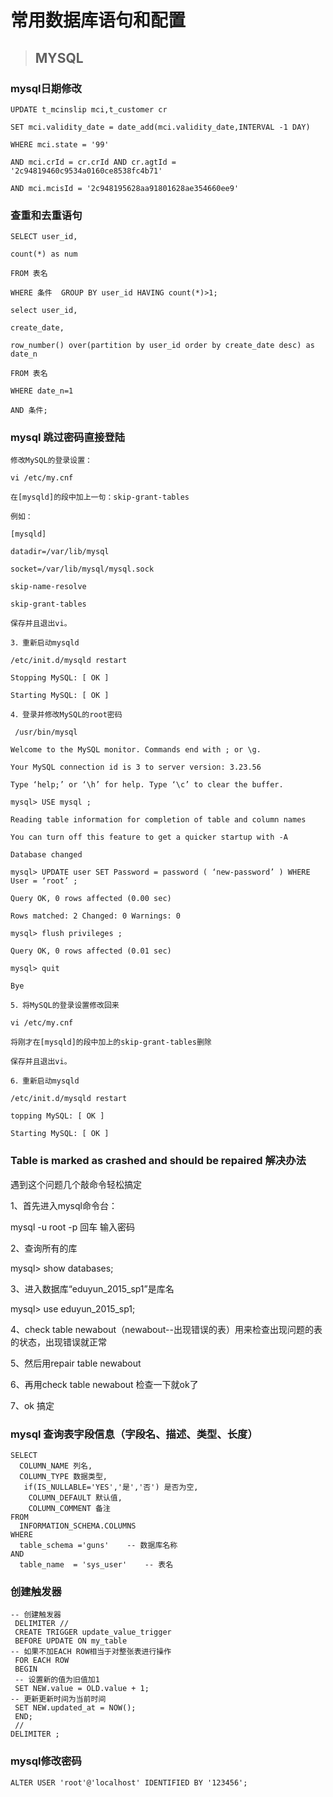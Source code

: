 # 常用数据库语句和配置



>## MYSQL

### mysql日期修改

	UPDATE t_mcinslip mci,t_customer cr 

	SET mci.validity_date = date_add(mci.validity_date,INTERVAL -1 DAY) 

	WHERE mci.state = '99' 

	AND mci.crId = cr.crId AND cr.agtId = '2c94819460c9534a0160ce8538fc4b71' 

	AND mci.mcisId = '2c948195628aa91801628ae354660ee9'

### 查重和去重语句

	SELECT user_id,

	count(*) as num

	FROM 表名

	WHERE 条件  GROUP BY user_id HAVING count(*)>1;

	select user_id,
	
	create_date,

	row_number() over(partition by user_id order by create_date desc) as date_n 

	FROM 表名 

	WHERE date_n=1                 

	AND 条件; 

### mysql 跳过密码直接登陆

	修改MySQL的登录设置：

	vi /etc/my.cnf

	在[mysqld]的段中加上一句：skip-grant-tables

	例如：

	[mysqld]

	datadir=/var/lib/mysql

	socket=/var/lib/mysql/mysql.sock

	skip-name-resolve

	skip-grant-tables

	保存并且退出vi。

	3．重新启动mysqld

 	/etc/init.d/mysqld restart

	Stopping MySQL: [ OK ]

	Starting MySQL: [ OK ]

	4．登录并修改MySQL的root密码

	 /usr/bin/mysql

	Welcome to the MySQL monitor. Commands end with ; or \g.

	Your MySQL connection id is 3 to server version: 3.23.56

	Type ‘help;’ or ‘\h’ for help. Type ‘\c’ to clear the buffer.

	mysql> USE mysql ;

	Reading table information for completion of table and column names

	You can turn off this feature to get a quicker startup with -A

	Database changed

	mysql> UPDATE user SET Password = password ( ‘new-password’ ) WHERE User = ‘root’ ;

	Query OK, 0 rows affected (0.00 sec)

	Rows matched: 2 Changed: 0 Warnings: 0

	mysql> flush privileges ;

	Query OK, 0 rows affected (0.01 sec)

	mysql> quit

	Bye
	
	5．将MySQL的登录设置修改回来

 	vi /etc/my.cnf

	将刚才在[mysqld]的段中加上的skip-grant-tables删除

	保存并且退出vi。

	6．重新启动mysqld

 	/etc/init.d/mysqld restart

	topping MySQL: [ OK ]

	Starting MySQL: [ OK ]

### Table is marked as crashed and should be repaired 解决办法

遇到这个问题几个敲命令轻松搞定

1、首先进入mysql命令台：

mysql -u root -p 回车  输入密码

2、查询所有的库

mysql> show databases; 

3、进入数据库“eduyun_2015_sp1”是库名

mysql> use eduyun_2015_sp1;

4、check table newabout（newabout--出现错误的表）用来检查出现问题的表的状态，出现错误就正常

5、然后用repair table newabout

6、再用check table newabout 检查一下就ok了
 
7、ok 搞定

### mysql 查询表字段信息（字段名、描述、类型、长度）

    SELECT 
      COLUMN_NAME 列名, 
      COLUMN_TYPE 数据类型, 
       if(IS_NULLABLE='YES','是','否') 是否为空,
        COLUMN_DEFAULT 默认值,
        COLUMN_COMMENT 备注
    FROM 
      INFORMATION_SCHEMA.COLUMNS 
    WHERE 
      table_schema ='guns'    -- 数据库名称 
    AND 
      table_name  = 'sys_user'    -- 表名

### 创建触发器

    -- 创建触发器 
     DELIMITER //
     CREATE TRIGGER update_value_trigger
     BEFORE UPDATE ON my_table
    -- 如果不加EACH ROW相当于对整张表进行操作
     FOR EACH ROW 
     BEGIN
     -- 设置新的值为旧值加1
     SET NEW.value = OLD.value + 1;
    -- 更新更新时间为当前时间
     SET NEW.updated_at = NOW();
     END;
     //
    DELIMITER ;

### mysql修改密码

    ALTER USER 'root'@'localhost' IDENTIFIED BY '123456';